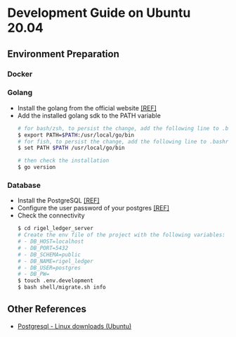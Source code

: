 # Development Guide on Ubuntu 20.04

## Environment Preparation

### Docker

### Golang
- Install the golang from the official website [[REF]](https://go.dev/doc/install)
- Add the installed golang sdk to the PATH variable
    ```bash
    # for bash/zsh, to persist the change, add the following line to .bashrc or .zshrc file
    $ export PATH=$PATH:/usr/local/go/bin
    # for fish, to persist the change, add the following line to .bashrc or omf.fish file
    $ set PATH $PATH /usr/local/go/bin

    # then check the installation
    $ go version
    ```

### Database
- Install the PostgreSQL [[REF]](https://www.digitalocean.com/community/tutorials/how-to-install-postgresql-on-ubuntu-20-04-quickstart)
- Configure the user password of your postgres [[REF]](https://stackoverflow.com/questions/12720967/how-can-i-change-a-postgresql-user-password)
- Check the connectivity
    ```bash
    $ cd rigel_ledger_server
    # Create the env file of the project with the following variables:
    # - DB_HOST=localhost
    # - DB_PORT=5432
    # - DB_SCHEMA=public
    # - DB_NAME=rigel_ledger
    # - DB_USER=postgres
    # - DB_PW=
    $ touch .env.development
    $ bash shell/migrate.sh info
    ```


## Other References
- [Postgresql - Linux downloads (Ubuntu)](https://www.postgresql.org/download/linux/ubuntu/)
